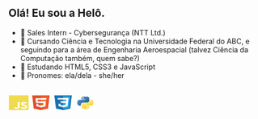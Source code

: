 ## Olá! Eu sou a Helô.

- 🔭 Sales Intern - Cybersegurança (NTT Ltd.)
- 🌱 Cursando Ciência e Tecnologia na Universidade Federal do ABC, e seguindo para a área de Engenharia Aeroespacial (talvez Ciência da Computação também, quem sabe?)
- 🤔 Estudando HTML5, CSS3 e JavaScript
- 💖 Pronomes: ela/dela - she/her

<div style="display: inline_block"><br>
  <img align="center" alt="Rafa-Js" height="30" width="40" src="https://raw.githubusercontent.com/devicons/devicon/master/icons/javascript/javascript-plain.svg">
  <img align="center" alt="Rafa-HTML" height="30" width="40" src="https://raw.githubusercontent.com/devicons/devicon/master/icons/html5/html5-original.svg">
  <img align="center" alt="Rafa-CSS" height="30" width="40" src="https://raw.githubusercontent.com/devicons/devicon/master/icons/css3/css3-original.svg">
  <img align="center" alt="Rafa-Python" height="30" width="40" src="https://raw.githubusercontent.com/devicons/devicon/master/icons/python/python-original.svg">
</div>

